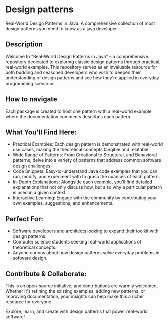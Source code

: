 # Design patterns
Real-World Design Patterns in Java. A comprehensive collection of most design patterns you need to know as a java developer.

## Description
Welcome to "Real-World Design Patterns in Java" – a comprehensive repository dedicated to exploring classic design patterns through practical, real-world examples. This repository serves as an invaluable resource for both budding and seasoned developers who wish to deepen their understanding of design patterns and see how they're applied in everyday programming scenarios.

## How to navigate
Each package is created to host one pattern with a real-world example where the documentation comments describes each pattern

## What You'll Find Here:

- Practical Examples: Each design pattern is demonstrated with real-world use cases, making the theoretical concepts tangible and relatable.
- Wide Range of Patterns: From Creational to Structural, and Behavioral patterns, delve into a variety of patterns that address common software design challenges.
- Code Snippets: Easy-to-understand Java code examples that you can run, modify, and experiment with to grasp the nuances of each pattern.
- In-Depth Explanations: Alongside each example, you'll find detailed explanations that not only discuss how, but also why a particular pattern is used in a given context.
- Interactive Learning: Engage with the community by contributing your own examples, suggestions, and enhancements.


## Perfect For:
- Software developers and architects looking to expand their toolkit with design patterns.
- Computer science students seeking real-world applications of theoretical concepts.
- Anyone curious about how design patterns solve everyday problems in software design.

## Contribute & Collaborate:
This is an open-source initiative, and contributions are warmly welcomed. Whether it's refining the existing examples, adding new patterns, or improving documentation, your insights can help make this a richer resource for everyone.

Explore, learn, and create with design patterns that power real-world software!
